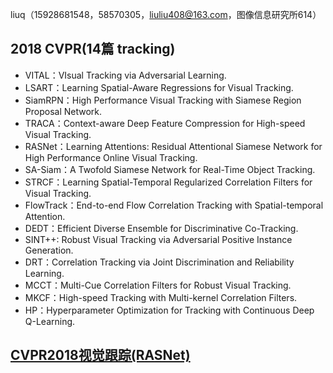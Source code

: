 liuq（15928681548，58570305，liuliu408@163.com，图像信息研究所614）  

## 2018 CVPR(14篇 tracking)
* VITAL：VIsual Tracking via Adversarial Learning.   
* LSART：Learning Spatial-Aware Regressions for Visual Tracking.   
* SiamRPN：High Performance Visual Tracking with Siamese Region Proposal Network.  
* TRACA：Context-aware Deep Feature Compression for High-speed Visual Tracking.   
* RASNet：Learning Attentions: Residual Attentional Siamese Network for High Performance Online Visual Tracking.     
* SA-Siam：A Twofold Siamese Network for Real-Time Object Tracking.  
* STRCF：Learning Spatial-Temporal Regularized Correlation Filters for Visual Tracking.  
* FlowTrack：End-to-end Flow Correlation Tracking with Spatial-temporal Attention.  
* DEDT：Efficient Diverse Ensemble for Discriminative Co-Tracking.   
* SINT++: Robust Visual Tracking via Adversarial Positive Instance Generation.   
* DRT：Correlation Tracking via Joint Discrimination and Reliability Learning.   
* MCCT：Multi-Cue Correlation Filters for Robust Visual Tracking.   
* MKCF：High-speed Tracking with Multi-kernel Correlation Filters.   
* HP：Hyperparameter Optimization for Tracking with Continuous Deep Q-Learning.  


## [CVPR2018视觉跟踪(RASNet)](https://zhuanlan.zhihu.com/p/34222060)
